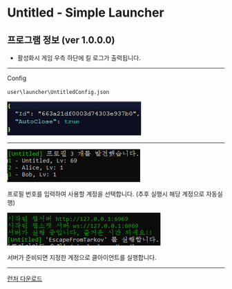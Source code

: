 # Untitled - Simple Launcher

## 프로그램 정보 (ver 1.0.0.0)

* 활성화시 게임 우측 하단에 킬 로그가 출력됩니다.

---

Config

`user\launcher\UntitledConfig.json`

![Config](./img/config.png)

---

![img1](./img/profile.png)

프로필 번호를 입력하여 사용할 계정을 선택합니다. (추후 실행시 해당 계정으로 자동실행)

![img2](./img/server.png)

서버가 준비되면 지정한 계정으로 클아이언트를 실행합니다.

---

[런처 다운로드](https://github.com/Untitled0828/Mods/raw/main/SimpleLauncher/File/SimpleLauncher-1.0.0.0.7z "SPT-AKI SimpleLauncher Download")
